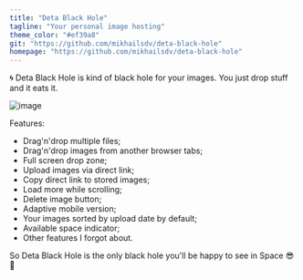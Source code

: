 ```yaml
---
title: "Deta Black Hole"
tagline: "Your personal image hosting"
theme_color: "#ef39a8"
git: "https://github.com/mikhailsdv/deta-black-hole"
homepage: "https://github.com/mikhailsdv/deta-black-hole"
---
```


🌀 Deta Black Hole is kind of black hole for your images. You just drop stuff and it eats it.

![image](https://github.com/mikhailsdv/deta-black-hole/raw/main/preview.png)

Features:

-   Drag'n'drop multiple files;
-   Drag'n'drop images from another browser tabs;
-   Full screen drop zone;
-   Upload images via direct link;
-   Copy direct link to stored images;
-   Load more while scrolling;
-   Delete image button;
-   Adaptive mobile version;
-   Your images sorted by upload date by default;
-   Available space indicator;
-   Other features I forgot about.

So Deta Black Hole is the only black hole you'll be happy to see in Space 😎🚀
